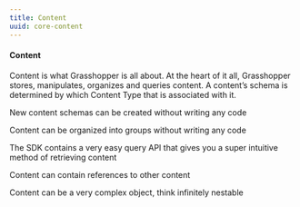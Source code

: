 ```yaml
---
title: Content
uuid: core-content
---
```

#### Content

Content is what Grasshopper is all about. At the heart of it all, Grasshopper stores, manipulates, organizes and queries content. A content’s schema is determined by which Content Type that is associated with it.

New content schemas can be created without writing any code

Content can be organized into groups without writing any code

The SDK contains a very easy query API that gives you a super intuitive method of retrieving content

Content can contain references to other content

Content can be a very complex object, think infinitely nestable